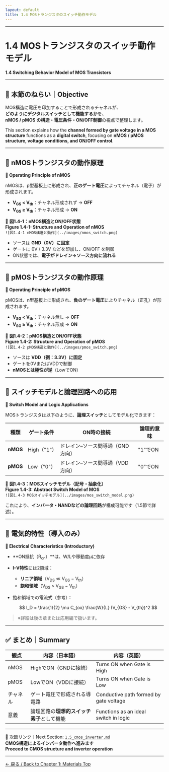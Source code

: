 ```yaml
---
layout: default
title: 1.4 MOSトランジスタのスイッチ動作モデル
---
```


---

# 1.4 MOSトランジスタのスイッチ動作モデル  
**1.4 Switching Behavior Model of MOS Transistors**

---

## 🎯 本節のねらい｜Objective

MOS構造に電圧を印加することで形成されるチャネルが、  
**どのようにデジタルスイッチとして機能するか**を、  
**nMOS / pMOS の構造・電圧条件・ON/OFF制御**の視点で整理します。

This section explains how the **channel formed by gate voltage in a MOS structure** functions as a **digital switch**, focusing on **nMOS / pMOS structure, voltage conditions, and ON/OFF control**.

---

## 🔹 nMOSトランジスタの動作原理  
**🔹 Operating Principle of nMOS**

nMOSは、p型基板上に形成され、**正のゲート電圧**によってチャネル（電子）が形成されます。

- **V<sub>GS</sub> < V<sub>th</sub>**：チャネル形成されず → **OFF**  
- **V<sub>GS</sub> ≥ V<sub>th</sub>**：チャネル形成 → **ON**

📘 **図1.4-1：nMOS構造とON/OFF状態**  
**Figure 1.4-1: Structure and Operation of nMOS**  
`![図1.4-1 nMOS構造と動作](../images/nmos_switch.png)`

- ソースは **GND（0V）に固定**  
- ゲートに 0V / 3.3V などを印加し、ON/OFF を制御  
- ON状態では、**電子がドレイン→ソース方向に流れる**

---

## 🔹 pMOSトランジスタの動作原理  
**🔹 Operating Principle of pMOS**

pMOSは、n型基板上に形成され、**負のゲート電圧**によりチャネル（正孔）が形成されます。

- **V<sub>SG</sub> < V<sub>th</sub>**：チャネル無し → **OFF**  
- **V<sub>SG</sub> ≥ V<sub>th</sub>**：チャネル形成 → **ON**

📘 **図1.4-2：pMOS構造とON/OFF状態**  
**Figure 1.4-2: Structure and Operation of pMOS**  
`![図1.4-2 pMOS構造と動作](../images/pmos_switch.png)`

- ソースは **VDD（例：3.3V）に固定**  
- ゲートを0VまたはVDDで制御  
- **nMOSとは極性が逆**（LowでON）

---

## 🔹 スイッチモデルと論理回路への応用  
**🔹 Switch Model and Logic Applications**

MOSトランジスタは以下のように、**論理スイッチ**としてモデル化できます：

| 種類 | ゲート条件 | ON時の接続 | 論理的意味 |  
|------|-------------|----------------|--------------|  
| **nMOS** | High（"1"） | ドレイン–ソース間導通（GND方向） | "1"でON |  
| **pMOS** | Low（"0"）  | ドレイン–ソース間導通（VDD方向） | "0"でON |

📘 **図1.4-3：MOSスイッチモデル（記号・抽象化）**  
**Figure 1.4-3: Abstract Switch Model of MOS**  
`![図1.4-3 MOSスイッチモデル](../images/mos_switch_model.png)`

これにより、**インバータ・NANDなどの論理回路**が構成可能です（1.5節で詳述）。

---

## 🔹 電気的特性（導入のみ）  
**🔹 Electrical Characteristics (Introductory)**

- **ON抵抗（R<sub>on</sub>）**は、W/Lや移動度μに依存  
- **I–V特性**には2領域：

  - **リニア領域**（V<sub>DS</sub> ≪ V<sub>GS</sub> − V<sub>th</sub>）  
  - **飽和領域**（V<sub>DS</sub> > V<sub>GS</sub> − V<sub>th</sub>）

- 飽和領域での電流式（参考）：

  $$
  I_D = \frac{1}{2} \mu C_{ox} \frac{W}{L} (V_{GS} - V_{th})^2
  $$

> ※詳細は後の章または応用編で扱います。

---

## ✅ まとめ｜Summary

| 観点 | 内容（日本語） | 内容（英語） |
|------|----------------|--------------|
| nMOS | HighでON（GNDに接続） | Turns ON when Gate is High |
| pMOS | LowでON（VDDに接続） | Turns ON when Gate is Low |
| チャネル | ゲート電圧で形成される導電路 | Conductive path formed by gate voltage |
| 意義 | 論理回路の**理想的スイッチ素子**として機能 | Functions as an ideal switch in logic |

---

📎 次節リンク｜Next Section: [`1.5_cmos_inverter.md`](./1.5_cmos_inverter.md)  
**CMOS構造によるインバータ動作へ進みます**  
**Proceed to CMOS structure and inverter operation**

---

[← 戻る / Back to Chapter 1: Materials Top](./README.md)



